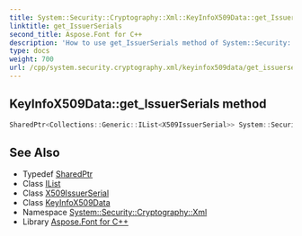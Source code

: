 ```yaml
---
title: System::Security::Cryptography::Xml::KeyInfoX509Data::get_IssuerSerials method
linktitle: get_IssuerSerials
second_title: Aspose.Font for C++
description: 'How to use get_IssuerSerials method of System::Security::Cryptography::Xml::KeyInfoX509Data class in C++.'
type: docs
weight: 700
url: /cpp/system.security.cryptography.xml/keyinfox509data/get_issuerserials/
---
```

## KeyInfoX509Data::get_IssuerSerials method




```cpp
SharedPtr<Collections::Generic::IList<X509IssuerSerial>> System::Security::Cryptography::Xml::KeyInfoX509Data::get_IssuerSerials()
```

## See Also

* Typedef [SharedPtr](../../../system/sharedptr/)
* Class [IList](../../../system.collections.generic/ilist/)
* Class [X509IssuerSerial](../../x509issuerserial/)
* Class [KeyInfoX509Data](../)
* Namespace [System::Security::Cryptography::Xml](../../)
* Library [Aspose.Font for C++](../../../)

